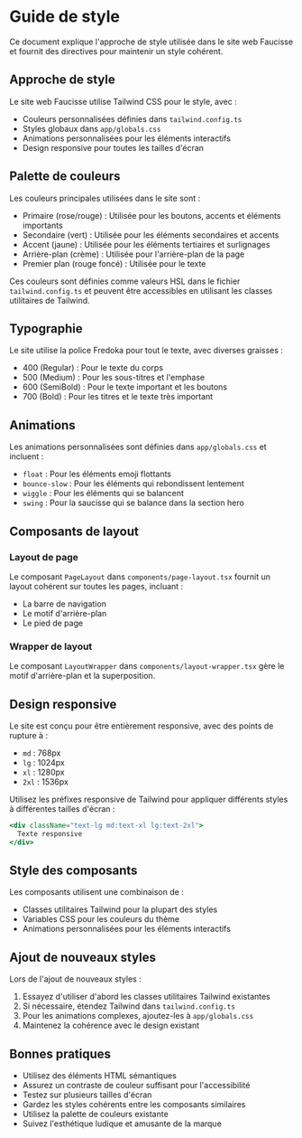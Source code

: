 # Guide de style

Ce document explique l'approche de style utilisée dans le site web Faucisse et fournit des directives pour maintenir un style cohérent.

## Approche de style

Le site web Faucisse utilise Tailwind CSS pour le style, avec :

- Couleurs personnalisées définies dans `tailwind.config.ts`
- Styles globaux dans `app/globals.css`
- Animations personnalisées pour les éléments interactifs
- Design responsive pour toutes les tailles d'écran

## Palette de couleurs

Les couleurs principales utilisées dans le site sont :

- Primaire (rose/rouge) : Utilisée pour les boutons, accents et éléments importants
- Secondaire (vert) : Utilisée pour les éléments secondaires et accents
- Accent (jaune) : Utilisée pour les éléments tertiaires et surlignages
- Arrière-plan (crème) : Utilisée pour l'arrière-plan de la page
- Premier plan (rouge foncé) : Utilisée pour le texte

Ces couleurs sont définies comme valeurs HSL dans le fichier `tailwind.config.ts` et peuvent être accessibles en utilisant les classes utilitaires de Tailwind.

## Typographie

Le site utilise la police Fredoka pour tout le texte, avec diverses graisses :

- 400 (Regular) : Pour le texte du corps
- 500 (Medium) : Pour les sous-titres et l'emphase
- 600 (SemiBold) : Pour le texte important et les boutons
- 700 (Bold) : Pour les titres et le texte très important

## Animations

Les animations personnalisées sont définies dans `app/globals.css` et incluent :

- `float` : Pour les éléments emoji flottants
- `bounce-slow` : Pour les éléments qui rebondissent lentement
- `wiggle` : Pour les éléments qui se balancent
- `swing` : Pour la saucisse qui se balance dans la section hero

## Composants de layout

### Layout de page

Le composant `PageLayout` dans `components/page-layout.tsx` fournit un layout cohérent sur toutes les pages, incluant :
- La barre de navigation
- Le motif d'arrière-plan
- Le pied de page

### Wrapper de layout

Le composant `LayoutWrapper` dans `components/layout-wrapper.tsx` gère le motif d'arrière-plan et la superposition.

## Design responsive

Le site est conçu pour être entièrement responsive, avec des points de rupture à :

- `md` : 768px
- `lg` : 1024px
- `xl` : 1280px
- `2xl` : 1536px

Utilisez les préfixes responsive de Tailwind pour appliquer différents styles à différentes tailles d'écran :

```jsx
<div className="text-lg md:text-xl lg:text-2xl">
  Texte responsive
</div>
```

## Style des composants

Les composants utilisent une combinaison de :

- Classes utilitaires Tailwind pour la plupart des styles
- Variables CSS pour les couleurs du thème
- Animations personnalisées pour les éléments interactifs

## Ajout de nouveaux styles

Lors de l'ajout de nouveaux styles :

1. Essayez d'utiliser d'abord les classes utilitaires Tailwind existantes
2. Si nécessaire, étendez Tailwind dans `tailwind.config.ts`
3. Pour les animations complexes, ajoutez-les à `app/globals.css`
4. Maintenez la cohérence avec le design existant

## Bonnes pratiques

- Utilisez des éléments HTML sémantiques
- Assurez un contraste de couleur suffisant pour l'accessibilité
- Testez sur plusieurs tailles d'écran
- Gardez les styles cohérents entre les composants similaires
- Utilisez la palette de couleurs existante
- Suivez l'esthétique ludique et amusante de la marque
